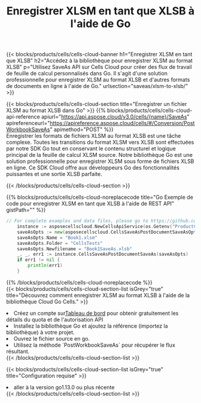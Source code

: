 ﻿---
title:  Enregistrer XLSM en tant que XLSB à l'aide de Go
description:  Utilisation du SDK Cloud Aspose.Cells pour Go pour enregistrer le fichier au format XLSM en tant que fichier au format XLSB.
kwords: Excel, Save XLSM as XLSB, REST, Go
howto: How to save XLSM as XLSB using Aspose.Cells Cloud Go library.
---
{{< blocks/products/cells/cells-cloud-banner h1="Enregistrer XLSM en tant que XLSB" h2="Accédez à la bibliothèque pour enregistrer XLSM au format XLSB" p="Utilisez SaveAs API sur Cells Cloud pour créer des flux de travail de feuille de calcul personnalisés dans Go. Il s\'agit d\'une solution professionnelle pour enregistrer XLSM au format XLSB et d\'autres formats de documents en ligne à l\'aide de Go." urlsection="saveas/xlsm-to-xlsb/" >}}

{{< blocks/products/cells/cells-cloud-section title="Enregistrer un fichier XLSM au format XLSB dans Go" >}}
{{% blocks/products/cells/cells-cloud-api-reference apiurl="https://api.aspose.cloud/v3.0/cells/{name}/SaveAs" apireferenceurl="https://apireference.aspose.cloud/cells/#/Conversion/PostWorkbookSaveAs" apimethod="POST" %}}
<br/>
Enregistrer les formats de fichiers XLSM au format XLSB est une tâche complexe. Toutes les transitions du format XLSM vers XLSB sont effectuées par notre SDK Go tout en conservant le contenu structurel et logique principal de la feuille de calcul XLSM source. Notre bibliothèque Go est une solution professionnelle pour enregistrer XLSM sous forme de fichiers XLSB en ligne. Ce SDK Cloud offre aux développeurs Go des fonctionnalités puissantes et une sortie XLSB parfaite.

{{< /blocks/products/cells/cells-cloud-section >}}

{{% blocks/products/cells/cells-cloud-noreplacecode title="Go Exemple de code pour enregistrer XLSM en tant que XLSB à l\'aide de REST API" gistPath="" %}}
  
```go
// For complete examples and data files, please go to https://github.com/aspose-cells-cloud/aspose-cells-cloud-go/
    instance := asposecellscloud.NewCellsApiService(os.Getenv("ProductClientId"), os.Getenv("ProductClientSecret"))
    saveAsOpts := new(asposecellscloud.CellsSaveAsPostDocumentSaveAsOpts)
    saveAsOpts.Name = "Book1.xlsm"
    saveAsOpts.Folder = "CellsTests"
    saveAsOpts.Newfilename = "Book1SaveAs.xlsb"
    _, _, err1 := instance.CellsSaveAsPostDocumentSaveAs(saveAsOpts)
    if err1 != nil {
	    println(err1)
    }
```
  
{{% /blocks/products/cells/cells-cloud-noreplacecode %}}
<br/>
{{< blocks/products/cells/cells-cloud-section-list isGrey="true" title="Découvrez comment enregistrer XLSM au format XLSB à l\'aide de la bibliothèque Cloud Go Cells." >}}
<li> Créez un compte sur<a href="https://dashboard.aspose.cloud/">Tableau de bord</a> pour obtenir gratuitement les détails du quota et de l'autorisation API</li>
<li>Installez la bibliothèque Go et ajoutez la référence (importez la bibliothèque) à votre projet.</li>
<li>Ouvrez le fichier source en go.</li>
<li>Utilisez la méthode `PostWorkbookSaveAs` pour récupérer le flux résultant.</li>
{{< /blocks/products/cells/cells-cloud-section-list >}}

{{< blocks/products/cells/cells-cloud-section-list isGrey="true" title="Configuration requise" >}}
<li>aller à la version go1.13.0 ou plus récente</li>
{{< /blocks/products/cells/cells-cloud-section-list >}}
